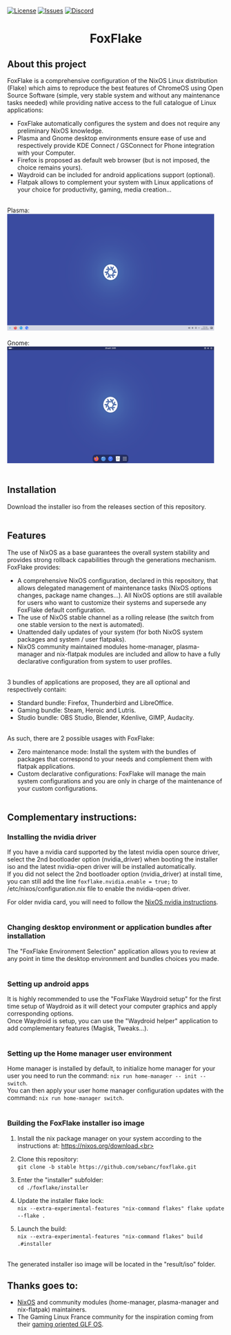 <!-- Shields/Logos -->
[![License][license-shield]][license-url]
[![Issues][issues-shield]][issues-url]
[![Discord][discord-shield]][discord-url]

<h1 align="center">FoxFlake</h1>

## About this project

FoxFlake is a comprehensive configuration of the NixOS Linux distribution (Flake) which aims to reproduce the best features of ChromeOS using Open Source Software (simple, very stable system and without any maintenance tasks needed) while providing native access to the full catalogue of Linux applications:<br>
- FoxFlake automatically configures the system and does not require any preliminary NixOS knowledge.<br>
- Plasma and Gnome desktop environments ensure ease of use and respectively provide KDE Connect / GSConnect for Phone integration with your Computer.<br>
- Firefox is proposed as default web browser (but is not imposed, the choice remains yours).<br>
- Waydroid can be included for android applications support (optional).<br>
- Flatpak allows to complement your system with Linux applications of your choice for productivity, gaming, media creation...<br><br>

Plasma:<br><img alt="Plasma" src="https://github.com/sebanc/foxflake/blob/stable/installer/calamares-patches/config/images/plasma6.png?raw=true" width="480" height="270" /><br><br>
Gnome:<br><img alt="Gnome" src="https://github.com/sebanc/foxflake/blob/stable/installer/calamares-patches/config/images/gnome.png?raw=true" width="480" height="270" /><br><br>

## Installation

Download the installer iso from the releases section of this repository.<br><br>

## Features

The use of NixOS as a base guarantees the overall system stability and provides strong rollback capabilities through the generations mechanism. FoxFlake provides:<br>
- A comprehensive NixOS configuration, declared in this repository, that allows delegated management of maintenance tasks (NixOS options changes, package name changes...). All NixOS options are still available for users who want to customize their systems and supersede any FoxFlake default configuration.<br>
- The use of NixOS stable channel as a rolling release (the switch from one stable version to the next is automated).<br>
- Unattended daily updates of your system (for both NixOS system packages and system / user flatpaks).<br>
- NixOS community maintained modules home-manager, plasma-manager and nix-flatpak modules are included and allow to have a fully declarative configuration from system to user profiles.<br><br>

3 bundles of applications are proposed, they are all optional and respectively contain:<br>
- Standard bundle: Firefox, Thunderbird and LibreOffice.<br>
- Gaming bundle: Steam, Heroic and Lutris.<br>
- Studio bundle: OBS Studio, Blender, Kdenlive, GIMP, Audacity.<br><br>

As such, there are 2 possible usages with FoxFlake:<br>
- Zero maintenance mode: Install the system with the bundles of packages that correspond to your needs and complement them with flatpak applications.<br>
- Custom declarative configurations: FoxFlake will manage the main system configurations and you are only in charge of the maintenance of your custom configurations.<br><br>

## Complementary instructions:

### Installing the nvidia driver

If you have a nvidia card supported by the latest nvidia open source driver, select the 2nd bootloader option (nvidia_driver) when booting the installer iso and the latest nvidia-open driver will be installed automatically.<br>
If you did not select the 2nd bootloader option (nvidia_driver) at install time, you can still add the line `foxflake.nvidia.enable = true;` to /etc/nixos/configuration.nix file to enable the nvidia-open driver.<br>

For older nvidia card, you will need to follow the [NixOS nvidia instructions][NixOS-nvidia].<br><br>

### Changing desktop environment or application bundles after installation

The "FoxFlake Environment Selection" application allows you to review at any point in time the desktop environment and bundles choices you made.<br><br>

### Setting up android apps

It is highly recommended to use the "FoxFlake Waydroid setup" for the first time setup of Waydroid as it will detect your computer graphics and apply corresponding options.<br>
Once Waydroid is setup, you can use the "Waydroid helper" application to add complementary features (Magisk, Tweaks...).<br><br>

### Setting up the Home manager user environment

Home manager is installed by default, to initialize home manager for your user you need to run the command: `nix run home-manager -- init --switch`.<br>
You can then apply your user home manager configuration updates with the command: `nix run home-manager switch`.<br><br>

### Building the FoxFlake installer iso image

1. Install the nix package manager on your system according to the instructions at: https://nixos.org/download.<br>

2. Clone this repository:<br>
`git clone -b stable https://github.com/sebanc/foxflake.git`<br>

3. Enter the "installer" subfolder:<br>
`cd ./foxflake/installer`<br>

4. Update the installer flake lock:<br>
`nix --extra-experimental-features "nix-command flakes" flake update --flake .`<br>

5. Launch the build:<br>
`nix --extra-experimental-features "nix-command flakes" build .#installer`<br><br>

The generated installer iso image will be located in the "result/iso" folder.

## Thanks goes to:
- [NixOS][NixOS] and community modules (home-manager, plasma-manager and nix-flatpak) maintainers.<br>
- The Gaming Linux France community for the inspiration coming from their [gaming oriented GLF OS][GLF-OS].<br><br>


<!-- Reference Links -->
<!-- Badges -->
[license-shield]: https://img.shields.io/github/license/sebanc/foxflake?label=License&logo=Github&style=flat-square
[license-url]: ./LICENSE
[issues-shield]: https://img.shields.io/github/issues/sebanc/foxflake?label=Issues&logo=Github&style=flat-square
[issues-url]: https://github.com/sebanc/foxflake/issues
[discord-shield]: https://img.shields.io/badge/Discord-Join-7289da?style=flat-square&logo=discord&logoColor=%23FFFFFF
[discord-url]: https://discord.gg/x2EgK2M

<!-- Internal Links -->


<!-- Outbound Links -->
[NixOS]: https://nixos.org/
[NixOS-nvidia]: https://nixos.wiki/wiki/Nvidia
[GLF-OS]: https://github.com/Gaming-Linux-FR/GLF-OS


